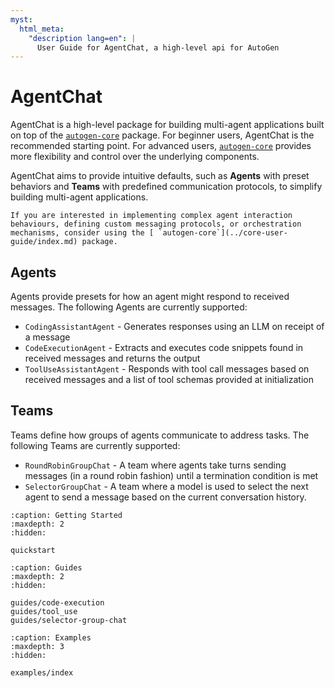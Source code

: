 ```yaml
---
myst:
  html_meta:
    "description lang=en": |
      User Guide for AgentChat, a high-level api for AutoGen
---
```


# AgentChat

AgentChat is a high-level package for building multi-agent applications built on top of the [ `autogen-core`](../core-user-guide/index.md) package. For beginner users, AgentChat is the recommended starting point. For advanced users, [ `autogen-core`](../core-user-guide/index.md) provides more flexibility and control over the underlying components.

AgentChat aims to provide intuitive defaults, such as **Agents** with preset behaviors and **Teams** with predefined communication protocols, to simplify building multi-agent applications.

```{tip}
If you are interested in implementing complex agent interaction behaviours, defining custom messaging protocols, or orchestration mechanisms, consider using the [ `autogen-core`](../core-user-guide/index.md) package.

```

## Agents

Agents provide presets for how an agent might respond to received messages. The following Agents are currently supported:

- `CodingAssistantAgent` - Generates responses using an LLM on receipt of a message
- `CodeExecutionAgent` - Extracts and executes code snippets found in received messages and returns the output
- `ToolUseAssistantAgent` - Responds with tool call messages based on received messages and a list of tool schemas provided at initialization

## Teams

Teams define how groups of agents communicate to address tasks. The following Teams are currently supported:

- `RoundRobinGroupChat` - A team where agents take turns sending messages (in a round robin fashion) until a termination condition is met
- `SelectorGroupChat` - A team where a model is used to select the next agent to send a message based on the current conversation history.

```{toctree}
:caption: Getting Started
:maxdepth: 2
:hidden:

quickstart

```

```{toctree}
:caption: Guides
:maxdepth: 2
:hidden:

guides/code-execution
guides/tool_use
guides/selector-group-chat

```

```{toctree}
:caption: Examples
:maxdepth: 3
:hidden:

examples/index
```
